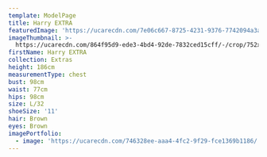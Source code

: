 ```yaml
---
template: ModelPage
title: Harry EXTRA
featuredImage: 'https://ucarecdn.com/7e06c667-8725-4231-9376-7742094a3a01/'
imageThumbnail: >-
  https://ucarecdn.com/864f95d9-ede3-4bd4-92de-7832ced15cff/-/crop/752x982/109,72/-/preview/
firstName: Harry EXTRA
collection: Extras
height: 186cm
measurementType: chest
bust: 98cm
waist: 77cm
hips: 98cm
size: L/32
shoeSize: '11'
hair: Brown
eyes: Brown
imagePortfolio:
  - image: 'https://ucarecdn.com/746328ee-aaa4-4fc2-9f29-fce1369b1186/'
---
```



